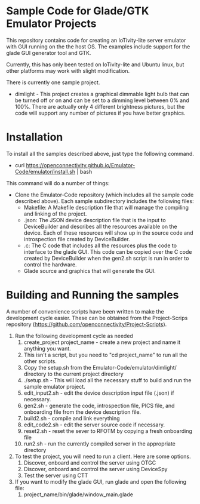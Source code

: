 # Sample Code for Glade/GTK Emulator Projects

This repository contains code for creating an IoTivity-lite server emulator with GUI running on the the host OS. The examples include support for the glade GUI generator tool and GTK.

Currently, this has only been tested on IoTivity-lite and Ubuntu linux, but other platforms may work with slight modification.

There is currently one sample project.
- dimlight - This project creates a graphical dimmable light bulb that can be turned off or on and can be set to a dimming level between 0% and 100%. There are actually only 4 different brightness pictures, but the code will support any number of pictures if you have better graphics.

# Installation

To install all the samples described above, just type the following command.

- curl https://openconnectivity.github.io/Emulator-Code/emulator/install.sh | bash

This command will do a number of things:

- Clone the Emulator-Code repository (which includes all the sample code described above). Each sample subdirectory includes the following files:
  - Makefile: A Makefile description file that will manage the compiling and linking of the project.
  - <sample>.json: The JSON device description file that is the input to DeviceBuilder and describes all the resources available on the device. Each of these resources will show up in the source code and introspection file created by DeviceBuilder.
  - <sample>.c: The C code that includes all the resources plus the code to interface to the glade GUI. This code can be copied over the C code created by DeviceBuilder when the gen2.sh script is run in order to control the hardware.
  - Glade source and graphics that will generate the GUI.

# Building and Running the samples

A number of convenience scripts have been written to make the development cycle easier. These can be obtained from the Project-Scrips repository (https://github.com/openconnectivity/Project-Scripts).
1. Run the following development cycle as needed
    1. create_project project_name - create a new project and name it anything you want.
    2. This isn't a script, but you need to "cd project_name" to run all the other scripts.
    3. Copy the setup.sh from the Emulator-Code/emulator/dimlight/ directory to the current project directory
    4. ./setup.sh - This will load all the necessary stuff to build and run the sample emulator project.
    5. edit_input2.sh - edit the device description input file (<project name>.json) if necessary.
    6. gen2.sh - generate the code, introspection file, PICS file, and onboarding file from the device description file.
    7. build2.sh - compile and link everything
    8. edit_code2.sh - edit the server source code if necessary.
    9. reset2.sh - reset the sever to RFOTM by copying a fresh onboarding file
    10. run2.sh - run the currently compiled server in the appropriate directory
2. To test the project, you will need to run a client. Here are some options.
    1. Discover, onboard and control the server using OTGC
    2. Discover, onboard and control the server using DeviceSpy
    3. Test the server using CTT
3. If you want to modify the glade GUI, run glade and open the following file:
    1. project_name/bin/glade/window_main.glade
